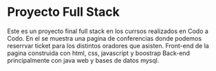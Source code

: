 # Proyecto Full Stack

Este es un proyecto final full stack en los currsos realizados en Codo a Codo.
En el se muestra una pagina de conferencias donde podemos reserrvar ticket para los distintos oradores que asisten.
Front-end de la pagina construida con html, css, javascript y boostrap
Back-end principalmente con java web y bases de datos mysql.
